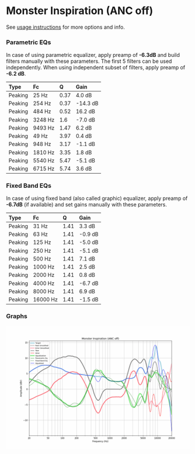 # Monster Inspiration (ANC off)
See [usage instructions](https://github.com/jaakkopasanen/AutoEq#usage) for more options and info.

### Parametric EQs
In case of using parametric equalizer, apply preamp of **-6.3dB** and build filters manually
with these parameters. The first 5 filters can be used independently.
When using independent subset of filters, apply preamp of **-6.2 dB**.

| Type    | Fc      |    Q | Gain     |
|:--------|:--------|:-----|:---------|
| Peaking | 25 Hz   | 0.37 | 4.0 dB   |
| Peaking | 254 Hz  | 0.37 | -14.3 dB |
| Peaking | 484 Hz  | 0.52 | 16.2 dB  |
| Peaking | 3248 Hz | 1.6  | -7.0 dB  |
| Peaking | 9493 Hz | 1.47 | 6.2 dB   |
| Peaking | 49 Hz   | 3.97 | 0.4 dB   |
| Peaking | 948 Hz  | 3.17 | -1.1 dB  |
| Peaking | 1810 Hz | 3.35 | 1.8 dB   |
| Peaking | 5540 Hz | 5.47 | -5.1 dB  |
| Peaking | 6715 Hz | 5.74 | 3.6 dB   |

### Fixed Band EQs
In case of using fixed band (also called graphic) equalizer, apply preamp of **-6.7dB**
(if available) and set gains manually with these parameters.

| Type    | Fc       |    Q | Gain    |
|:--------|:---------|:-----|:--------|
| Peaking | 31 Hz    | 1.41 | 3.3 dB  |
| Peaking | 63 Hz    | 1.41 | -0.9 dB |
| Peaking | 125 Hz   | 1.41 | -5.0 dB |
| Peaking | 250 Hz   | 1.41 | -5.1 dB |
| Peaking | 500 Hz   | 1.41 | 7.1 dB  |
| Peaking | 1000 Hz  | 1.41 | 2.5 dB  |
| Peaking | 2000 Hz  | 1.41 | 0.8 dB  |
| Peaking | 4000 Hz  | 1.41 | -6.7 dB |
| Peaking | 8000 Hz  | 1.41 | 6.9 dB  |
| Peaking | 16000 Hz | 1.41 | -1.5 dB |

### Graphs
![](./Monster%20Inspiration%20(ANC%20off).png)